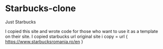 # Starbucks-clone
Just Starbucks

I copied this site and wrote code for those who want to use it as a template on their site. I copied starbucks url original site i copy = url { https://www.starbucksromania.ro/en }
